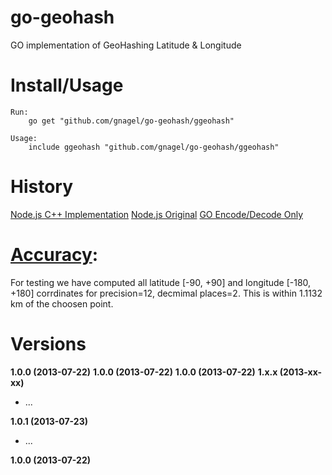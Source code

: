 go-geohash
==========
GO implementation of GeoHashing Latitude &amp; Longitude


Install/Usage
=============

	Run:
		go get "github.com/gnagel/go-geohash/ggeohash"
	
	Usage:
		include ggeohash "github.com/gnagel/go-geohash/ggeohash"




History
=======
[Node.js C++ Implementation](https://github.com/gnagel/node-geohash-cpp)
[Node.js Original](https://github.com/sunng87/node-geohash)
[GO Encode/Decode Only](https://github.com/broady/gogeohash)



[Accuracy](http://en.wikipedia.org/wiki/Decimal_degrees): 
=========
For testing we have computed all latitude [-90, +90] and longitude [-180, +180] corrdinates for precision=12, decmimal places=2.  This is within 1.1132 km of the choosen point.



Versions
========
**1.0.0 (2013-07-22)**
**1.0.0 (2013-07-22)**
**1.0.0 (2013-07-22)**
**1.x.x (2013-xx-xx)**

- ...

**1.0.1 (2013-07-23)**

- ...

**1.0.0 (2013-07-22)**
